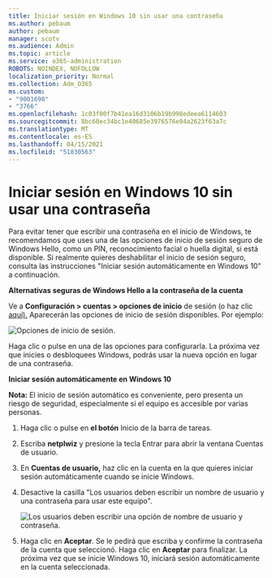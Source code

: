 ```yaml
---
title: Iniciar sesión en Windows 10 sin usar una contraseña
ms.author: pebaum
author: pebaum
manager: scotv
ms.audience: Admin
ms.topic: article
ms.service: o365-administration
ROBOTS: NOINDEX, NOFOLLOW
localization_priority: Normal
ms.collection: Adm_O365
ms.custom:
- "9001690"
- "3766"
ms.openlocfilehash: 1c03f00f7b41ea16d3106b19b998edeea6114603
ms.sourcegitcommit: 8bc60ec34bc1e40685e3976576e04a2623f63a7c
ms.translationtype: MT
ms.contentlocale: es-ES
ms.lasthandoff: 04/15/2021
ms.locfileid: "51830563"
---
```

# <a name="sign-in-to-windows-10-without-using-a-password"></a>Iniciar sesión en Windows 10 sin usar una contraseña

Para evitar tener que escribir una contraseña en el inicio de Windows, te recomendamos que uses una de las opciones de inicio de sesión seguro de Windows Hello, como un PIN, reconocimiento facial o huella digital, si está disponible. Si realmente quieres deshabilitar el inicio de sesión seguro, consulta las instrucciones "Iniciar sesión automáticamente en Windows 10" a continuación.

**Alternativas seguras de Windows Hello a la contraseña de la cuenta**

Ve a **Configuración > cuentas > opciones de inicio** de sesión (o haz clic [aquí).](ms-settings:signinoptions?activationSource=GetHelp) Aparecerán las opciones de inicio de sesión disponibles. Por ejemplo:

![Opciones de inicio de sesión.](media/sign-in-options.png)

Haga clic o pulse en una de las opciones para configurarla. La próxima vez que inicies o desbloquees Windows, podrás usar la nueva opción en lugar de una contraseña. 

**Iniciar sesión automáticamente en Windows 10**

**Nota:** El inicio de sesión automático es conveniente, pero presenta un riesgo de seguridad, especialmente si el equipo es accesible por varias personas. 

1. Haga clic o pulse en **el botón** Inicio de la barra de tareas.

2. Escriba **netplwiz** y presione la tecla Entrar para abrir la ventana Cuentas de usuario.

3. En **Cuentas de usuario,** haz clic en la cuenta en la que quieres iniciar sesión automáticamente cuando se inicie Windows.

4. Desactive la casilla "Los usuarios deben escribir un nombre de usuario y una contraseña para usar este equipo".

    ![Los usuarios deben escribir una opción de nombre de usuario y contraseña.](media/users-must-enter-username.png)

5. Haga clic en **Aceptar**. Se le pedirá que escriba y confirme la contraseña de la cuenta que seleccionó. Haga clic en **Aceptar** para finalizar. La próxima vez que se inicie Windows 10, iniciará sesión automáticamente en la cuenta seleccionada.
